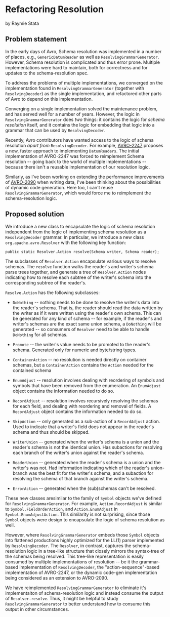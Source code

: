 <!--
   Licensed to the Apache Software Foundation (ASF) under one or more
   contributor license agreements.  See the NOTICE file distributed with
   this work for additional information regarding copyright ownership.
   The ASF licenses this file to You under the Apache License, Version 2.0
   (the "License"); you may not use this file except in compliance with
   the License.  You may obtain a copy of the License at

       https://www.apache.org/licenses/LICENSE-2.0

   Unless required by applicable law or agreed to in writing, software
   distributed under the License is distributed on an "AS IS" BASIS,
   WITHOUT WARRANTIES OR CONDITIONS OF ANY KIND, either express or implied.
   See the License for the specific language governing permissions and
   limitations under the License.
-->

# Refactoring Resolution
by Raymie Stata


## Problem statement

In the early days of Avro, Schema resolution was implemented in a
number of places, e.g., `GenericDatumReader` as well as
`ResolvingGrammarGenerator`.  However, Schema resolution is
complicated and thus error prone.  Multiple implementations were hard
to maintain, both for correctness and for updates to the
schema-resolution spec.

To address the problems of multiple implementations, we converged on
the implementation found in `ResolvingGrammarGenerator` (together with
`ResolvingDecoder`) as the single implementation, and refactored other
parts of Avro to depend on this implementation.

Converging on a single implementation solved the maintenance problem,
and has served well for a number of years.  However, the logic in
`ResolvingGrammarGenerator` does _two_ things: it contains the logic
for _schema resolution_ itself, and it contains the logic for
embedding that logic into a grammar that can be used by
`ResolvingDecoder`.

Recently, Avro contributors have wanted access to the logic of schema
resolution _apart from_ `ResolvingDecoder`.  For example,
[AVRO-2247](https://issues.apache.org/jira/browse/AVRO-2247) proposes
a new, faster approach to implementing `DatumReaders`.  The initial
implementation of AVRO-2247 was forced to reimplement Schema
resolution -- going back to the world of multiple implementations --
because there isn't a reusable implementation of our resolution logic.

Similarly, as I've been working on extending the performance
improvements of
[AVRO-2090](https://issues.apache.org/jira/browse/AVRO-2090) when
writing data, I've been thinking about the possibilities of dynamic
code generation.  Here too, I can't reuse `ResolvingGrammarGenerator`,
which would force me to reimplement the schema-resolution logic.


## Proposed solution

We introduce a new class to encapsulate the logic of schema resolution
independent from the logic of implementing schema resolution as a
`ResolvingDecoder` grammar.  In particular, we introduce a new class
`org.apache.avro.Resolver` with the following key function:

    public static Resolver.Action resolve(Schema writer, Schema reader);

The subclasses of `Resolver.Action` encapsulate various ways to
resolve schemas.  The `resolve` function walks the reader's and
writer's schema parse trees together, and generate a tree of
`Resolver.Action` nodes indicating how to resolve each subtree of the
writer's schema into the corresponding subtree of the reader's.

`Resolve.Action` has the following subclasses:

   * `DoNothing` -- nothing needs to be done to resolve the writer's
     data into the reader's schema.  That is, the reader should read
     the data written by the writer as if it were written using the
     reader's own schema.  This can be generated for any kind of
     schema -- for example, if the reader's and writer's schemas are
     the exact same union schema, a `DoNothing` will be generated --
     so consumers of `Resolver` need to be able to handle `DoNothing`
     for all schemas.

   * `Promote` -- the writer's value needs to be promoted to the
     reader's schema.  Generated only for numeric and byte/string
     types.

   * `ContainerAction` -- no resolution is needed directly on
     container schemas, but a `ContainerAction` contains the `Action`
     needed for the contained schema

   * `EnumAdjust` -- resolution involves dealing with reordering of
     symbols and symbols that have been removed from the enumeration.
     An `EnumAdjust` object contains the information needed to do so.

   * `RecordAdjust` -- resolution involves recursively resolving the
     schemas for each field, and dealing with reordering and removal
     of fields.  A `RecordAdjust` object contains the information
     needed to do so.

   * `SkipAction` -- only generated as a sub-action of a
     `RecordAdjust` action.  Used to indicate that a writer's field
     does not appear in the reader's schema and thus should be
     skipped.

   * `WriterUnion` -- generated when the writer's schema is a union
     and the reader's schema is not the identical union.  Has
     subactions for resolving each branch of the writer's union
     against the reader's schema.

   * `ReaderUnion` -- generated when the reader's schema is a union
     and the writer's was not.  Had information indicating which of
     the reader's union-branch was the best fit for the writer's
     schema, and a subaction for resolving the schema of that branch
     against the writer's schema.

   * `ErrorAction` -- generated when the (sub)schemas can't be
     resolved.

These new classes aresimilar to the family of `Symbol` objects we've
defined for `ResolvingGrammarGenerator`.  For example,
`Action.RecordAdjust` is similar to `Symbol.FieldOrderAction`, and
`Action.EnumAdjust` in `Symbol.EnumAdjustAction`.  This similarity is
not surprising, since those `Symbol` objects were design to
encapsulate the logic of schema resolution as well.

However, where `ResolvingGrammarGenerator` embeds those `Symbol`
objects into flattened productions highly optimized for the LL(1)
parser implemented by `ResolvingDecoder`.  The `Resolver`, in
contrast, captures the schema-resolution logic in a tree-like
structure that closely mirrors the syntax-tree of the schemas being
resolved.  This tree-like representation is easily consumed by
multiple implementations of resolution -- be it the grammar-based
implementation of `ResolvingDecoder`, the "action-sequence"-based
implementation of AVRO-2247, or the dynamic code-gen implementation
being considered as an extension to AVRO-2090.

We have reimplemented `ResolvingGrammarGenerator` to eliminate it's
implementaiton of schema-resolution logic and instead consume the
output of `Resolver.resolve`.  Thus, it might be helpful to study
`ResolvingGrammarGenerator` to better understand how to consume this
output in other circumstances.

